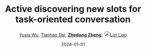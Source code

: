 ---
title: "Active discovering new slots for task-oriented conversation"
collection: publications
permalink: /publication/Active-d2024
date: 2024-01-01
doi: 10.1109/TASLP.2024.3374060
keywords: task oriented conversation, oriented conversation, new slots task, 
venue: 'IEEE/ACM Transactions on Audio, Speech, and Language Processing'
paperurl: 'https://zdzheng.xyz/files/TASLP-Wu.pdf'
author: '<a href="https://zdzheng.xyz/authors/Yuxia-Wu" class="author">Yuxia Wu</a>, <a href="https://zdzheng.xyz/authors/Tianhao-Dai" class="author">Tianhao Dai</a>, <strong><a href="https://zdzheng.xyz/authors/Zhedong-Zheng" class="author">Zhedong Zheng</a></strong>, <a href="https://zdzheng.xyz/authors/Lizi-Liao" class="author"> <img src= "https://zdzheng.xyz/coauthors/lizi-liao.jpg" alt="lizi-liao" style="border-radius: 50%; height:20px; width:20px">Lizi Liao</a>'
sqlauthor: '{"@type": "Person","name": "Yuxia Wu"}, {"@type": "Person","name": "Tianhao Dai"}, {"@type": "Person","name": "Zhedong Zheng"}, {"@type": "Person","name": "Lizi Liao"}'
citation: ' Yuxia Wu,  Tianhao Dai,  Zhedong Zheng,  Lizi Liao, &quot;Active discovering new slots for task-oriented conversation.&quot; IEEE/ACM Transactions on Audio, Speech, and Language Processing, 2024. DOI: 10.1109/TASLP.2024.3374060'
pub_year: '2024'
bib: >
    @article{wu2024active,<br>author = "Wu, Yuxia and Dai, Tianhao and Zheng, Zhedong and Liao, Lizi",<br>doi = "10.1109/TASLP.2024.3374060",<br>title = "Active discovering new slots for task-oriented conversation",<br>journal = "IEEE/ACM Transactions on Audio, Speech, and Language Processing",<br>url = "https://zdzheng.xyz/files/TASLP-Wu.pdf",<br>year = "2024",<br>publisher = "IEEE"
    }

---